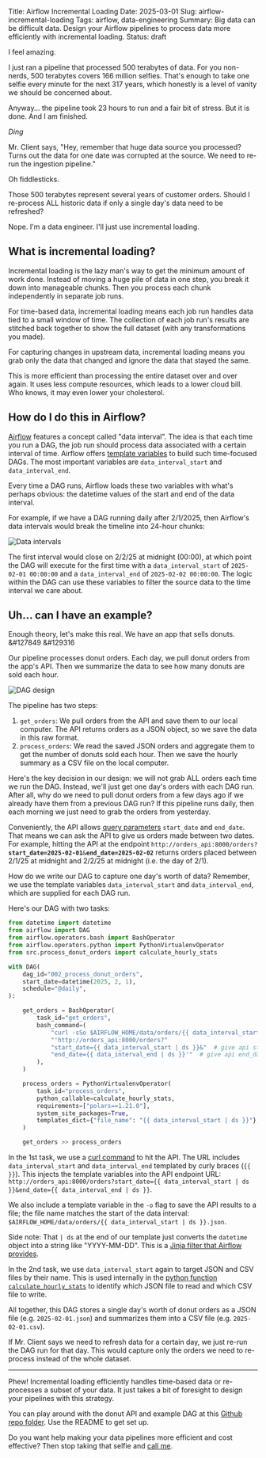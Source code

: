 Title: Airflow Incremental Loading
Date: 2025-03-01
Slug: airflow-incremental-loading
Tags: airflow, data-engineering
Summary: Big data can be difficult data. Design your Airflow pipelines to process data more efficiently with incremental loading.
Status: draft

I feel amazing. 

I just ran a pipeline that processed 500 terabytes of data. For you non-nerds, 500 terabytes covers 166 million selfies. That's enough to take one selfie every minute for the next 317 years, which honestly is a level of vanity we should be concerned about. 

Anyway... the pipeline took 23 hours to run and a fair bit of stress. But it is done. And I am finished.

*Ding*

Mr. Client says, "Hey, remember that huge data source you processed? Turns out the data for one date was corrupted at the source. We need to re-run the ingestion pipeline."

Oh fiddlesticks. 

Those 500 terabytes represent several years of customer orders. Should I re-process ALL historic data if only a single day's data need to be refreshed? 

Nope. I'm a data engineer. I'll just use incremental loading. 

## What is incremental loading?
Incremental loading is the lazy man's way to get the minimum amount of work done. Instead of moving a huge pile of data in one step, you break it down into manageable chunks. Then you process each chunk independently in separate job runs. 

For time-based data, incremental loading means each job run handles data tied to a small window of time. The collection of each job run's results are stitched back together to show the full dataset (with any transformations you made).

For capturing changes in upstream data, incremental loading means you grab only the data that changed and ignore the data that stayed the same. 

This is more efficient than processing the entire dataset over and over again. It uses less compute resources, which leads to a lower cloud bill. Who knows, it may even lower your cholesterol. 

## How do I do this in Airflow?
[Airflow](https://airflow.apache.org/) features a concept called "data interval". The idea is that each time you run a DAG, the job run should process data associated with a certain interval of time. Airflow offers [template variables](https://airflow.apache.org/docs/apache-airflow/stable/templates-ref.html#variables) to build such time-focused DAGs. The most important variables are `data_interval_start` and `data_interval_end`. 

Every time a DAG runs, Airflow loads these two variables with what's perhaps obvious: the datetime values of the start and end of the data interval. 

For example, if we have a DAG running daily after 2/1/2025, then Airflow's data intervals would break the timeline into 24-hour chunks: 

![Data intervals](/static/images/post011/DataIntervals.jpeg)

The first interval would close on 2/2/25 at midnight (00:00), at which point the DAG will execute for the first time with a `data_interval_start` of `2025-02-01 00:00:00` and a `data_interval_end` of `2025-02-02 00:00:00`. The logic within the DAG can use these variables to filter the source data to the time interval we care about. 

## Uh... can I have an example?
Enough theory, let's make this real. We have an app that sells donuts. &#127849 &#129316

Our pipeline processes donut orders. Each day, we pull donut orders from the app's API. Then we summarize the data to see how many donuts are sold each hour. 

<img alt="DAG design" src="/static/images/post011/DAGDesign.jpeg" class="w-full my-2 md:w-auto md:max-w-2xl mx-auto">

The pipeline has two steps:

1. `get_orders`: We pull orders from the API and save them to our local computer. The API returns orders as a JSON object, so we save the data in this raw format. 
2. `process_orders`: We read the saved JSON orders and aggregate them to get the number of donuts sold each hour. Then we save the hourly summary as a CSV file on the local computer. 

Here's the key decision in our design: we will not grab ALL orders each time we run the DAG. Instead, we'll just get one day's orders with each DAG run. After all, why do we need to pull donut orders from a few days ago if we already have them from a previous DAG run? If this pipeline runs daily, then each morning we just need to grab the orders from yesterday. 

Conveniently, the API allows [query parameters](https://en.wikipedia.org/wiki/Query_string) `start_date` and `end_date`. That means we can ask the API to give us orders made between two dates. For example, hitting the API at the endpoint <code>http://orders_api:8000/orders?<b>start_date=2025-02-01</b>&<b>end_date=2025-02-02</b></code> returns orders placed between 2/1/25 at midnight and 2/2/25 at midnight (i.e. the day of 2/1). 

How do we write our DAG to capture one day's worth of data? Remember, we use the template variables `data_interval_start` and `data_interval_end`, which are supplied for each DAG run. 

Here's our DAG with two tasks: 

```python
from datetime import datetime
from airflow import DAG
from airflow.operators.bash import BashOperator
from airflow.operators.python import PythonVirtualenvOperator
from src.process_donut_orders import calculate_hourly_stats

with DAG(
    dag_id="002_process_donut_orders",
    start_date=datetime(2025, 2, 1),
    schedule="@daily",
):

    get_orders = BashOperator(
        task_id="get_orders",
        bash_command=(
            "curl -sSo $AIRFLOW_HOME/data/orders/{{ data_interval_start | ds }}.json "  # define output json file
            "'http://orders_api:8000/orders?"
            "start_date={{ data_interval_start | ds }}&"  # give api start_date
            "end_date={{ data_interval_end | ds }}'"  # give api end_date
        ),
    )

    process_orders = PythonVirtualenvOperator(
        task_id="process_orders",
        python_callable=calculate_hourly_stats,
        requirements=["polars==1.21.0"],
        system_site_packages=True,
        templates_dict={"file_name": "{{ data_interval_start | ds }}"}, # give file name of json and csv files
    )

    get_orders >> process_orders
```

In the 1st task, we use a [curl command](https://curl.se/) to hit the API. The URL includes `data_interval_start` and `data_interval_end` templated by curly braces (`{{ }}`). This injects the template variables into the API endpoint URL: `http://orders_api:8000/orders?start_date={{ data_interval_start | ds }}&end_date={{ data_interval_end | ds }}`. 

We also include a template variable in the `-o` flag to save the API results to a file; the file name matches the start of the data interval: `$AIRFLOW_HOME/data/orders/{{ data_interval_start | ds }}.json`.

Side note: That `| ds` at the end of our template just converts the `datetime` object into a string like "YYYY-MM-DD". This is a [Jinja filter that Airflow provides](https://airflow.apache.org/docs/apache-airflow/stable/templates-ref.html#filters). 

In the 2nd task, we use `data_interval_start` again to target JSON and CSV files by their name. This is used internally in the [python function `calculate_hourly_stats`](https://github.com/kishanpatel789/kp_data_dev_blog_repos/blob/main/airflow_incremental_loading/dags/src/process_donut_orders.py#L1) to identify which JSON file to read and which CSV file to write. 

All together, this DAG stores a single day's worth of donut orders as a JSON file (e.g. `2025-02-01.json`) and summarizes them into a CSV file (e.g. `2025-02-01.csv`). 

If Mr. Client says we need to refresh data for a certain day, we just re-run the DAG run for that day. This would capture only the orders we need to re-process instead of the whole dataset. 

---

Phew! Incremental loading efficiently handles time-based data or re-processes a subset of your data. It just takes a bit of foresight to design your pipelines with this strategy.

You can play around with the donut API and example DAG at this [Github repo folder](https://github.com/kishanpatel789/kp_data_dev_blog_repos/tree/main/airflow_incremental_loading). Use the README to get set up. 

Do you want help making your data pipelines more efficient and cost effective? Then stop taking that selfie and [call me](https://kpdata.dev/). 